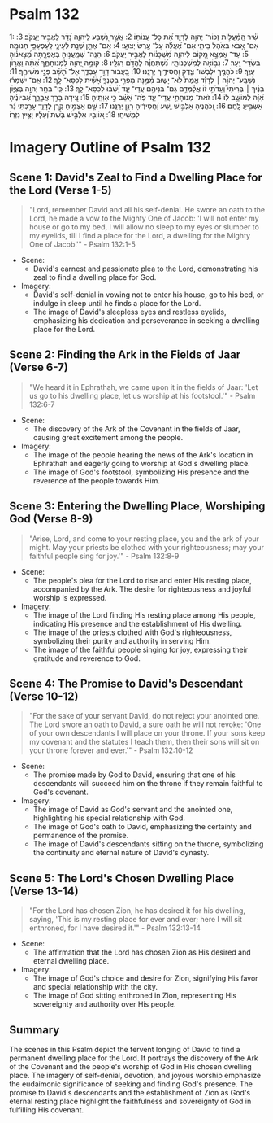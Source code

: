 # Psalm 132
1: שִׁ֗יר הַֽמַּ֫עֲל֥וֹת זְכוֹר־ יְהוָ֥ה לְדָוִ֑ד אֵ֝ת כָּל־ עֻנּוֹתֽוֹ׃
2: אֲשֶׁ֣ר נִ֭שְׁבַּע לַיהוָ֑ה נָ֝דַ֗ר לַאֲבִ֥יר יַעֲקֹֽב׃
3: אִם־ אָ֭בֹא בְּאֹ֣הֶל בֵּיתִ֑י אִם־ אֶ֝עֱלֶ֗ה עַל־ עֶ֥רֶשׂ יְצוּעָֽי׃
4: אִם־ אֶתֵּ֣ן שְׁנַ֣ת לְעֵינָ֑י לְֽעַפְעַפַּ֥י תְּנוּמָֽה׃
5: עַד־ אֶמְצָ֣א מָ֭קוֹם לַיהוָ֑ה מִ֝שְׁכָּנ֗וֹת לַאֲבִ֥יר יַעֲקֹֽב׃
6: הִנֵּֽה־ שְׁמַֽעֲנ֥וּהָ בְאֶפְרָ֑תָה מְ֝צָאנ֗וּהָ בִּשְׂדֵי־ יָֽעַר׃
7: נָב֥וֹאָה לְמִשְׁכְּנוֹתָ֑יו נִ֝שְׁתַּחֲוֶ֗ה לַהֲדֹ֥ם רַגְלָֽיו׃
8: קוּמָ֣ה יְ֭הוָה לִמְנוּחָתֶ֑ךָ אַ֝תָּ֗ה וַאֲר֥וֹן עֻזֶּֽךָ׃
9: כֹּהֲנֶ֥יךָ יִלְבְּשׁוּ־ צֶ֑דֶק וַחֲסִידֶ֥יךָ יְרַנֵּֽנוּ׃
10: בַּ֭עֲבוּר דָּוִ֣ד עַבְדֶּ֑ךָ אַל־ תָּ֝שֵׁ֗ב פְּנֵ֣י מְשִׁיחֶֽךָ׃
11: נִשְׁבַּֽע־ יְהוָ֨ה ׀ לְדָוִ֡ד אֱמֶת֮ לֹֽא־ יָשׁ֪וּב מִ֫מֶּ֥נָּה מִפְּרִ֥י בִטְנְךָ֑ אָ֝שִׁ֗ית לְכִסֵּא־ לָֽךְ׃
12: אִֽם־ יִשְׁמְר֬וּ בָנֶ֨יךָ ׀ בְּרִיתִי֮ וְעֵדֹתִ֥י ז֗וֹ אֲלַ֫מְּדֵ֥ם גַּם־ בְּנֵיהֶ֥ם עֲדֵי־ עַ֑ד יֵ֝שְׁב֗וּ לְכִסֵּא־ לָֽךְ׃
13: כִּֽי־ בָחַ֣ר יְהוָ֣ה בְּצִיּ֑וֹן אִ֝וָּ֗הּ לְמוֹשָׁ֥ב לֽוֹ׃
14: זֹאת־ מְנוּחָתִ֥י עֲדֵי־ עַ֑ד פֹּֽה־ אֵ֝שֵׁ֗ב כִּ֣י אִוִּתִֽיהָ׃
15: צֵ֭ידָהּ בָּרֵ֣ךְ אֲבָרֵ֑ךְ אֶ֝בְיוֹנֶ֗יהָ אַשְׂבִּ֥יעַֽ לָֽחֶם׃
16: וְֽ֭כֹהֲנֶיהָ אַלְבִּ֣ישׁ יֶ֑שַׁע וַ֝חֲסִידֶ֗יהָ רַנֵּ֥ן יְרַנֵּֽנוּ׃
17: שָׁ֤ם אַצְמִ֣יחַ קֶ֣רֶן לְדָוִ֑ד עָרַ֥כְתִּי נֵ֝֗ר לִמְשִׁיחִֽי׃
18: א֭וֹיְבָיו אַלְבִּ֣ישׁ בֹּ֑שֶׁת וְ֝עָלָ֗יו יָצִ֥יץ נִזְרֽוֹ׃

# Imagery Outline of Psalm 132

## Scene 1: David's Zeal to Find a Dwelling Place for the Lord (Verse 1-5)

> "Lord, remember David and all his self-denial. He swore an oath to the Lord, he made a vow to the Mighty One of Jacob: 'I will not enter my house or go to my bed, I will allow no sleep to my eyes or slumber to my eyelids, till I find a place for the Lord, a dwelling for the Mighty One of Jacob.'" - Psalm 132:1-5

- Scene:
  - David's earnest and passionate plea to the Lord, demonstrating his zeal to find a dwelling place for God.
- Imagery:
  - David's self-denial in vowing not to enter his house, go to his bed, or indulge in sleep until he finds a place for the Lord.
  - The image of David's sleepless eyes and restless eyelids, emphasizing his dedication and perseverance in seeking a dwelling place for the Lord.

## Scene 2: Finding the Ark in the Fields of Jaar (Verse 6-7)

> "We heard it in Ephrathah, we came upon it in the fields of Jaar: 'Let us go to his dwelling place, let us worship at his footstool.'" - Psalm 132:6-7

- Scene:
  - The discovery of the Ark of the Covenant in the fields of Jaar, causing great excitement among the people.
- Imagery:
  - The image of the people hearing the news of the Ark's location in Ephrathah and eagerly going to worship at God's dwelling place.
  - The image of God's footstool, symbolizing His presence and the reverence of the people towards Him.

## Scene 3: Entering the Dwelling Place, Worshiping God (Verse 8-9)

> "Arise, Lord, and come to your resting place, you and the ark of your might. May your priests be clothed with your righteousness; may your faithful people sing for joy.'" - Psalm 132:8-9

- Scene:
  - The people's plea for the Lord to rise and enter His resting place, accompanied by the Ark. The desire for righteousness and joyful worship is expressed.
- Imagery:
  - The image of the Lord finding His resting place among His people, indicating His presence and the establishment of His dwelling.
  - The image of the priests clothed with God's righteousness, symbolizing their purity and authority in serving Him.
  - The image of the faithful people singing for joy, expressing their gratitude and reverence to God.

## Scene 4: The Promise to David's Descendant (Verse 10-12)

> "For the sake of your servant David, do not reject your anointed one. The Lord swore an oath to David, a sure oath he will not revoke: 'One of your own descendants I will place on your throne. If your sons keep my covenant and the statutes I teach them, then their sons will sit on your throne forever and ever.'" - Psalm 132:10-12

- Scene:
  - The promise made by God to David, ensuring that one of his descendants will succeed him on the throne if they remain faithful to God's covenant.
- Imagery:
  - The image of David as God's servant and the anointed one, highlighting his special relationship with God.
  - The image of God's oath to David, emphasizing the certainty and permanence of the promise.
  - The image of David's descendants sitting on the throne, symbolizing the continuity and eternal nature of David's dynasty.

## Scene 5: The Lord's Chosen Dwelling Place (Verse 13-14)

> "For the Lord has chosen Zion, he has desired it for his dwelling, saying, 'This is my resting place for ever and ever; here I will sit enthroned, for I have desired it.'" - Psalm 132:13-14

- Scene:
  - The affirmation that the Lord has chosen Zion as His desired and eternal dwelling place.
- Imagery:
  - The image of God's choice and desire for Zion, signifying His favor and special relationship with the city.
  - The image of God sitting enthroned in Zion, representing His sovereignty and authority over His people.

## Summary

The scenes in this Psalm depict the fervent longing of David to find a permanent dwelling place for the Lord. It portrays the discovery of the Ark of the Covenant and the people's worship of God in His chosen dwelling place. The imagery of self-denial, devotion, and joyous worship emphasize the eudaimonic significance of seeking and finding God's presence. The promise to David's descendants and the establishment of Zion as God's eternal resting place highlight the faithfulness and sovereignty of God in fulfilling His covenant.
